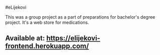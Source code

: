 #eLijekovi

This was a group project as a part of preparations for bachelor's degree project.
It's a web store for medications.

## Available at: https://elijekovi-frontend.herokuapp.com/
